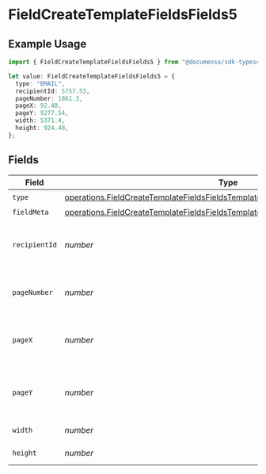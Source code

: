 # FieldCreateTemplateFieldsFields5

## Example Usage

```typescript
import { FieldCreateTemplateFieldsFields5 } from "@documenso/sdk-typescript/models/operations";

let value: FieldCreateTemplateFieldsFields5 = {
  type: "EMAIL",
  recipientId: 5757.53,
  pageNumber: 1861.3,
  pageX: 92.48,
  pageY: 9277.54,
  width: 5371.4,
  height: 924.48,
};
```

## Fields

| Field                                                                                                                                                                                | Type                                                                                                                                                                                 | Required                                                                                                                                                                             | Description                                                                                                                                                                          |
| ------------------------------------------------------------------------------------------------------------------------------------------------------------------------------------ | ------------------------------------------------------------------------------------------------------------------------------------------------------------------------------------ | ------------------------------------------------------------------------------------------------------------------------------------------------------------------------------------ | ------------------------------------------------------------------------------------------------------------------------------------------------------------------------------------ |
| `type`                                                                                                                                                                               | [operations.FieldCreateTemplateFieldsFieldsTemplatesFieldsRequestRequestBody5Type](../../models/operations/fieldcreatetemplatefieldsfieldstemplatesfieldsrequestrequestbody5type.md) | :heavy_check_mark:                                                                                                                                                                   | N/A                                                                                                                                                                                  |
| `fieldMeta`                                                                                                                                                                          | [operations.FieldCreateTemplateFieldsFieldsTemplatesFieldsRequestFieldMeta](../../models/operations/fieldcreatetemplatefieldsfieldstemplatesfieldsrequestfieldmeta.md)               | :heavy_minus_sign:                                                                                                                                                                   | N/A                                                                                                                                                                                  |
| `recipientId`                                                                                                                                                                        | *number*                                                                                                                                                                             | :heavy_check_mark:                                                                                                                                                                   | The ID of the recipient to create the field for.                                                                                                                                     |
| `pageNumber`                                                                                                                                                                         | *number*                                                                                                                                                                             | :heavy_check_mark:                                                                                                                                                                   | The page number the field will be on.                                                                                                                                                |
| `pageX`                                                                                                                                                                              | *number*                                                                                                                                                                             | :heavy_check_mark:                                                                                                                                                                   | The X coordinate of where the field will be placed.                                                                                                                                  |
| `pageY`                                                                                                                                                                              | *number*                                                                                                                                                                             | :heavy_check_mark:                                                                                                                                                                   | The Y coordinate of where the field will be placed.                                                                                                                                  |
| `width`                                                                                                                                                                              | *number*                                                                                                                                                                             | :heavy_check_mark:                                                                                                                                                                   | The width of the field.                                                                                                                                                              |
| `height`                                                                                                                                                                             | *number*                                                                                                                                                                             | :heavy_check_mark:                                                                                                                                                                   | The height of the field.                                                                                                                                                             |